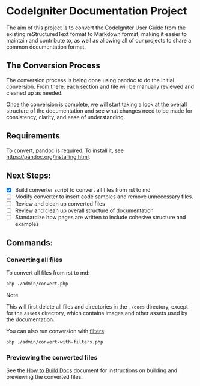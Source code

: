 # CodeIgniter Documentation Project

The aim of this project is to convert the CodeIgniter User Guide from the existing reStructuredText format to Markdown format,
making it easier to maintain and contribute to, as well as allowing all of our projects to share a common documentation format.

## The Conversion Process

The conversion process is being done using pandoc to do the initial conversion.
From there, each section and file will be manually reviewed and cleaned up as needed.

Once the conversion is complete, we will start taking a look at the overall structure of the documentation and see what changes need
to be made for consistency, clarity, and ease of understanding.

## Requirements

To convert, pandoc is required. To install it, see <https://pandoc.org/installing.html>.

## Next Steps:

- [x] Build converter script to convert all files from rst to md
- [ ] Modify converter to insert code samples and remove unnecessary files.
- [ ] Review and clean up converted files
- [ ] Review and clean up overall structure of documentation
- [ ] Standardize how pages are written to include cohesive structure and examples

## Commands:

### Converting all files

To convert all files from rst to md:

```bash
php ./admin/convert.php
```

> [!NOTE]
> This will first delete all files and directories in the `./docs` directory, except for the `assets` directory,
which contains images and other assets used by the documentation.

You can also run conversion with [filters](./admin/how_to_use_filters):

```bash
php ./admin/convert-with-filters.php
```

### Previewing the converted files

See the [How to Build Docs](./admin/how_to_build_docs.md) document for instructions on building and previewing the converted files.

